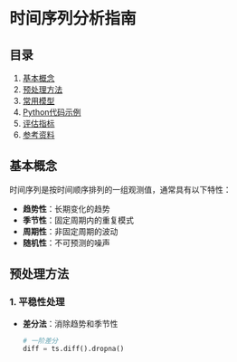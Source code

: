 # 时间序列分析指南

## 目录
1. [基本概念](#基本概念)
2. [预处理方法](#预处理方法)
3. [常用模型](#常用模型)
4. [Python代码示例](#python代码示例)
5. [评估指标](#评估指标)
6. [参考资料](#参考资料)

## 基本概念
<a name="基本概念"></a>

时间序列是按时间顺序排列的一组观测值，通常具有以下特性：
- **趋势性**：长期变化的趋势
- **季节性**：固定周期内的重复模式
- **周期性**：非固定周期的波动
- **随机性**：不可预测的噪声

## 预处理方法
<a name="预处理方法"></a>

### 1. 平稳性处理
- **差分法**：消除趋势和季节性
  ```python
  # 一阶差分
  diff = ts.diff().dropna()